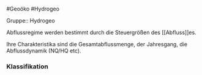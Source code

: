 #Geoöko #Hydrogeo 

Gruppe:: Hydrogeo

Abflussregime werden bestimmt durch die Steuergrößen des [[Abfluss]]es.

Ihre Charakteristika sind die Gesamtabflussmenge, der Jahresgang, die Abflussdynamik (NQ/HQ etc).

### Klassifikation

